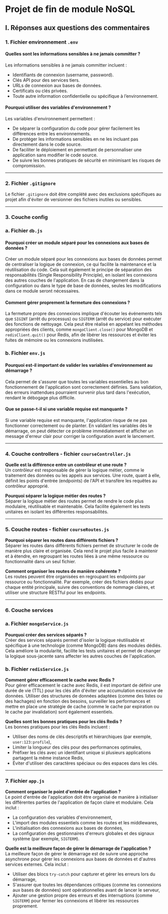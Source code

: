 # Projet de fin de module NoSQL

## I. Réponses aux questions des commentaires

### 1. Fichier environnement `.env`

#### Quelles sont les informations sensibles à ne jamais committer ?
Les informations sensibles à ne jamais committer incluent :
- Identifiants de connexion (username, password).
- Clés API pour des services tiers.
- URLs de connexion aux bases de données.
- Certificats ou clés privées.
- Toute autre information confidentielle ou spécifique à l’environnement.

#### Pourquoi utiliser des variables d'environnement ?
Les variables d'environnement permettent :
- De séparer la configuration du code pour gérer facilement les différences entre les environnements.
- De protéger les informations sensibles en ne les incluant pas directement dans le code source.
- De faciliter le déploiement en permettant de personnaliser une application sans modifier le code source.
- De suivre les bonnes pratiques de sécurité en minimisant les risques de compromission.

---
### 2. Fichier `.gitignore`

Le fichier `.gitignore` doit être complété avec des exclusions spécifiques au projet afin d'éviter de versionner des fichiers inutiles ou sensibles.

---

### 3. Couche config  

### a. Fichier `db.js`

#### Pourquoi créer un module séparé pour les connexions aux bases de données ?
Créer un module séparé pour les connexions aux bases de données permet de centraliser la logique de connexion, ce qui facilite la maintenance et la réutilisation du code. Cela suit également le principe de séparation des responsabilités (Single Responsibility Principle), en isolant les connexions des autres couches de l'application. En cas de changement dans la configuration ou dans le type de base de données, seules les modifications dans ce module seront nécessaires.

#### Comment gérer proprement la fermeture des connexions ?
La fermeture propre des connexions implique d'écouter les événements tels que `SIGINT` (arrêt du processus) ou `SIGTERM` (arrêt du service) pour exécuter des fonctions de nettoyage. Cela peut être réalisé en appelant les méthodes appropriées des clients, comme `mongoClient.close()` pour MongoDB et `redisClient.quit()` pour Redis, afin de libérer les ressources et éviter les fuites de mémoire ou les connexions inutilisées.


### b. Fichier `env.js`

#### Pourquoi est-il important de valider les variables d'environnement au démarrage ? 
Cela permet de s'assurer que toutes les variables essentielles au bon fonctionnement de l'application sont correctement définies. Sans validation, des erreurs inattendues pourraient survenir plus tard dans l'exécution, rendant le débogage plus difficile.

#### Que se passe-t-il si une variable requise est manquante ?  
Si une variable requise est manquante, l'application risque de ne pas fonctionner correctement ou de planter. En validant les variables dès le démarrage, on peut détecter ce problème immédiatement et afficher un message d'erreur clair pour corriger la configuration avant le lancement.

---

### 4. Couche controllers - fichier `courseController.js`

**Quelle est la différence entre un contrôleur et une route ?**  
Un contrôleur est responsable de gérer la logique métier, comme le traitement des données ou les appels aux services. Une route, quant à elle, définit les points d'entrée (endpoints) de l'API et transfère les requêtes au contrôleur approprié.

**Pourquoi séparer la logique métier des routes ?**  
Séparer la logique métier des routes permet de rendre le code plus modulaire, réutilisable et maintenable. Cela facilite également les tests unitaires en isolant les différentes responsabilités.

---

### 5. Couche routes - fichier `courseRoutes.js`

**Pourquoi séparer les routes dans différents fichiers ?**  
Séparer les routes dans différents fichiers permet de structurer le code de manière plus claire et organisée. Cela rend le projet plus facile à maintenir et à étendre, en regroupant les routes liées à une même ressource ou fonctionnalité dans un seul fichier.

**Comment organiser les routes de manière cohérente ?**  
Les routes peuvent être organisées en regroupant les endpoints par ressource ou fonctionnalité. Par exemple, créer des fichiers dédiés pour chaque entité principale, suivre des conventions de nommage claires, et utiliser une structure RESTful pour les endpoints.

---

### 6. Couche services

### a. Fichier `mongoService.js`

**Pourquoi créer des services séparés ?**  
Créer des services séparés permet d'isoler la logique réutilisable et spécifique à une technologie (comme MongoDB) dans des modules dédiés. Cela améliore la modularité, facilite les tests unitaires et permet de changer la logique sous-jacente sans affecter les autres couches de l'application.

### b. Fichier `redisService.js`

**Comment gérer efficacement le cache avec Redis ?**  
Pour gérer efficacement le cache avec Redis, il est important de définir une durée de vie (TTL) pour les clés afin d'éviter une accumulation excessive de données. Utiliser des structures de données adaptées (comme des listes ou des hachages) en fonction des besoins, surveiller les performances et mettre en place une stratégie de cache (comme le cache par expiration ou le cache par invalidation) sont également essentiels.

**Quelles sont les bonnes pratiques pour les clés Redis ?**  
Les bonnes pratiques pour les clés Redis incluent :  
- Utiliser des noms de clés descriptifs et hiérarchiques (par exemple, `user:123:profile`),  
- Limiter la longueur des clés pour des performances optimales,  
- Préfixer les clés avec un identifiant unique si plusieurs applications partagent la même instance Redis,  
- Éviter d'utiliser des caractères spéciaux ou des espaces dans les clés.

---

### 7. Fichier `app.js`

**Comment organiser le point d'entrée de l'application ?**  
Le point d'entrée de l'application doit être organisé de manière à initialiser les différentes parties de l'application de façon claire et modulaire. Cela inclut :  
- La configuration des variables d'environnement,  
- L'import des modules essentiels comme les routes et les middlewares,  
- L'initialisation des connexions aux bases de données,  
- La configuration des gestionnaires d'erreurs globales et des signaux système (par exemple, `SIGTERM`).

**Quelle est la meilleure façon de gérer le démarrage de l'application ?**  
La meilleure façon de gérer le démarrage est de suivre une approche asynchrone pour gérer les connexions aux bases de données et d'autres services externes. Cela inclut :  
- Utiliser des blocs `try-catch` pour capturer et gérer les erreurs lors du démarrage,  
- S'assurer que toutes les dépendances critiques (comme les connexions aux bases de données) sont opérationnelles avant de lancer le serveur,  
- Ajouter une gestion propre des erreurs et des interruptions (comme `SIGTERM`) pour fermer les connexions et libérer les ressources proprement.
